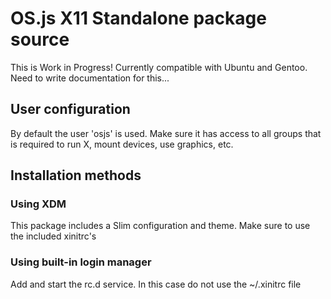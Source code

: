 # OS.js X11 Standalone package source
This is Work in Progress! Currently compatible with Ubuntu and Gentoo.
Need to write documentation for this...

## User configuration
By default the user 'osjs' is used. Make sure it has access to all groups
that is required to run X, mount devices, use graphics, etc.

## Installation methods

### Using XDM
This package includes a Slim configuration and theme.
Make sure to use the included xinitrc's

### Using built-in login manager
Add and start the rc.d service. In this case do not use the ~/.xinitrc file
